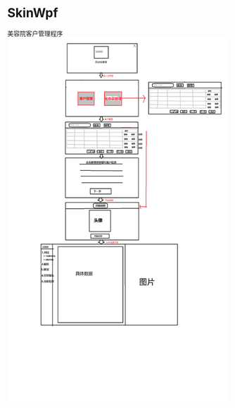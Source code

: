 # SkinWpf
美容院客户管理程序
![流程图](https://raw.githubusercontent.com/librunners/SkinWpf/master/SkinWpf/Resources/Images/tu.png?token=AITD6SQKPS3STUC4URYKJNK5NCK3E)

